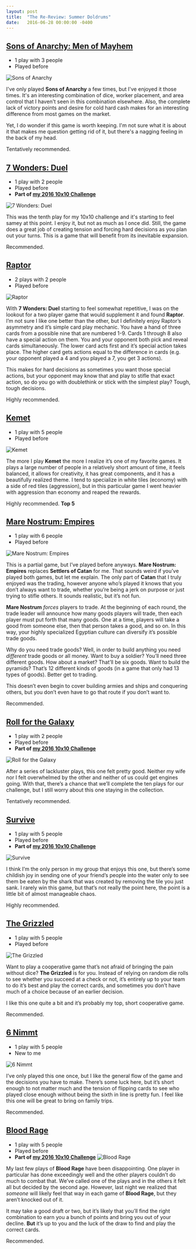 ```yaml
---
layout: post
title:  "The Re-Review: Summer Doldrums"
date:   2016-06-28 00:00:00 -0400
---
```

## [Sons of Anarchy: Men of Mayhem](https://boardgamegeek.com/boardgame/156091/sons-anarchy-men-mayhem)

- 1 play with 3 people
- Played before

![Sons of Anarchy](../assets/covers/sons-of-anarchy.jpg)

I've only played **Sons of Anarchy** a few times, but I've enjoyed it those times. It's an interesting combination of dice, worker placement, and area control that I haven't seen in this combination elsewhere. Also, the complete lack of victory points and desire for cold hard cash makes for an interesting difference from most games on the market.

Yet, I do wonder if this game is worth keeping. I'm not sure what it is about it that makes me question getting rid of it, but there's a nagging feeling in the back of my head.

Tentatively recommended.

## [7 Wonders: Duel](https://boardgamegeek.com/boardgame/173346/7-wonders-duel)

- 1 play with 2 people
- Played before
- **Part of [my 2016 10x10 Challenge](https://boardgamegeek.com/geeklist/202712/wesbakers-2016-10x10-hardcore-challenge)**

![7 Wonders: Duel](../assets/covers/7-wonders-duel.jpg)

This was the tenth play for my 10x10 challenge and it's starting to feel samey at this point. I enjoy it, but not as much as I once did. Still, the game does a great job of creating tension and forcing hard decisions as you plan out your turns. This is a game that will benefit from its inevitable expansion.

Recommended.

## [Raptor](https://boardgamegeek.com/boardgame/177639/raptor)

- 2 plays with 2 people
- Played before

![Raptor](../assets/covers/raptor.jpg)

With **7 Wonders: Duel** starting to feel somewhat repetitive, I was on the lookout for a two player game that would supplement it and found **Raptor**. I’m not sure I like one better than the other, but I definitely enjoy Raptor’s asymmetry and it’s simple card play mechanic. You have a hand of three cards from a possible nine that are numbered 1-9. Cards 1 through 8 also have a special action on them. You and your opponent both pick and reveal cards simultaneously. The lower card acts first and it’s special action takes place. The higher card gets actions equal to the difference in cards (e.g. your opponent played a 4 and you played a 7, you get 3 actions).

This makes for hard decisions as sometimes you want those special actions, but your opponent may know that and play to stifle that exact action, so do you go with doublethink or stick with the simplest play? Tough, tough decisions.

Highly recommended.

## [Kemet](https://boardgamegeek.com/boardgame/127023/kemet)

- 1 play with 5 people
- Played before

![Kemet](../assets/covers/kemet.jpg)

The more I play **Kemet** the more I realize it’s one of my favorite games. It plays a large number of people in a relatively short amount of time, it feels balanced, it allows for creativity, it has great components, and it has a beautifully realized theme. I tend to specialize in white tiles (economy) with a side of red tiles (aggression), but in this particular game I went heavier with aggression than economy and reaped the rewards.

Highly recommended. **Top 5**

## [Mare Nostrum: Empires](https://boardgamegeek.com/boardgame/174785/mare-nostrum-empires)

- 1 play with 6 people
- Played before

![Mare Nostrum: Empires](../assets/covers/mare-nostrum-empires.jpg)

This is a partial game, but I’ve played before anyways. **Mare Nostrum: Empires** replaces **Settlers of Catan** for me. That sounds weird if you’ve played both games, but let me explain. The only part of **Catan** that I truly enjoyed was the trading, however anyone who’s played it knows that you don’t always want to trade, whether you’re being a jerk on purpose or just trying to stifle others. It sounds realistic, but it’s not fun.

**Mare Nostrum** _forces_ players to trade. At the beginning of each round, the trade leader will announce how many goods players will trade, then each player must put forth that many goods. One at a time, players will take a good from someone else, then that person takes a good, and so on. In this way, your highly specialized Egyptian culture can diversify it’s possible trade goods.

Why do you need trade goods? Well, in order to build anything you need _different_ trade goods or all money. Want to buy a soldier? You’ll need three different goods. How about a market? That’ll be six goods. Want to build the pyramids? That’s 12 different kinds of goods (in a game that only had 13 types of goods). Better get to trading.

This doesn’t even begin to cover building armies and ships and conquering others, but you don’t even have to go that route if you don’t want to.

Recommended.

## [Roll for the Galaxy](https://boardgamegeek.com/boardgame/132531/roll-galaxy)

- 1 play with 2 people
- Played before
- **Part of [my 2016 10x10 Challenge](https://boardgamegeek.com/geeklist/202712/wesbakers-2016-10x10-hardcore-challenge)**

![Roll for the Galaxy](../assets/covers/roll-for-the-galaxy.jpg)

After a series of lackluster plays, this one felt pretty good. Neither my wife nor I felt overwhelmed by the other and neither of us could get engines going. With that, there’s a chance that we’ll complete the ten plays for our challenge, but I still worry about this one staying in the collection.

Tentatively recommended.

## [Survive](https://boardgamegeek.com/boardgame/2653/survive-escape-atlantis)

- 1 play with 5 people
- Played before
- **Part of [my 2016 10x10 Challenge](https://boardgamegeek.com/geeklist/202712/wesbakers-2016-10x10-hardcore-challenge)**

![Survive](../assets/covers/survive.jpg)

I think I’m the only person in my group that enjoys this one, but there’s some childish joy in sending one of your friend’s people into the water only to see them be eaten by the shark that was created by removing the tile you just sank. I rarely win this game, but that’s not really the point here, the point is a little bit of almost manageable chaos.

Highly recommended.

## [The Grizzled](https://boardgamegeek.com/boardgame/171668/grizzled)

- 1 play with 5 people
- Played before

![The Grizzled](../assets/covers/the-grizzled.jpg)

Want to play a cooperative game that’s not afraid of bringing the pain without dice? **The Grizzled** is for you. Instead of relying on random die rolls to see whether you succeed at a check or not, it’s entirely up to your team to do it’s best and play the correct cards, and sometimes you don’t have much of a choice because of an earlier decision.

I like this one quite a bit and it’s probably my top, short cooperative game.

Recommended.

## [6 Nimmt](https://boardgamegeek.com/boardgame/432/6-nimmt)

- 1 play with 5 people
- New to me

![6 Nimmt](../assets/covers/6-nimmt.jpg)

I’ve only played this one once, but I like the general flow of the game and the decisions you have to make. There’s some luck here, but it’s short enough to not matter much and the tension of flipping cards to see who played close enough without being the sixth in line is pretty fun. I feel like this one will be great to bring on family trips.

Recommended.

## [Blood Rage](https://boardgamegeek.com/boardgame/170216/blood-rage)

- 1 play with 5 people
- Played before
- **Part of [my 2016 10x10 Challenge](https://boardgamegeek.com/geeklist/202712/wesbakers-2016-10x10-hardcore-challenge)**
![Blood Rage](../assets/covers/blood-rage.jpg)

My last few plays of **Blood Rage** have been disappointing. One player in particular has done exceedingly well and the other players couldn’t do much to combat that. We’ve called one of the plays and in the others it felt all but decided by the second age. However, last night we realized that _someone_ will likely feel that way in each game of **Blood Rage**, but they aren’t knocked out of it.

It may take a good draft or two, but it’s likely that you’ll find the right combination to earn you a bunch of points and bring you out of your decline. **But** it’s up to you and the luck of the draw to find and play the correct cards.

Recommended.
